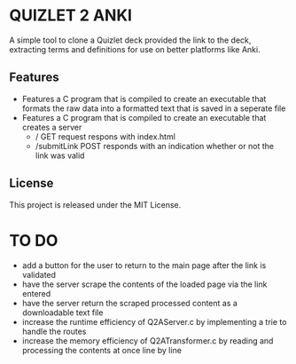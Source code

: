 # QUIZLET 2 ANKI

A simple tool to clone a Quizlet deck provided the link to the deck, extracting terms and definitions for use on better platforms like Anki.

## Features

- Features a C program that is compiled to create an executable that formats the raw data into a formatted text that is saved in a seperate file 
- Features a C program that is compiled to create an executable that creates a server
  - / GET request respons with index.html
  - /submitLink POST responds with an indication whether or not the link was valid
  
## License

This project is released under the MIT License.

# TO DO

- add a button for the user to return to the main page after the link is validated
- have the server scrape the contents of the loaded page via the link entered
- have the server return the scraped processed content as a downloadable text file
- increase the runtime efficiency of Q2AServer.c by implementing a trie to handle the routes
- increase the memory efficiency of Q2ATransformer.c by reading and processing the contents at once line by line